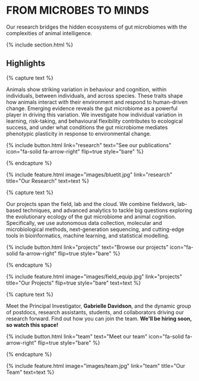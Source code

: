 ---
---

# FROM MICROBES TO MINDS

Our research bridges the hidden ecosystems of gut microbiomes with the complexities of animal intelligence.

{% include section.html %}

## Highlights

{% capture text %}

Animals show striking variation in behaviour and cognition, within individuals, between individuals, and across species. These traits shape how animals interact with their environment and respond to human-driven change. Emerging evidence reveals the gut microbiome as a powerful player in driving this variation. We investigate how individual variation in learning, risk-taking, and behavioural flexibility contributes to ecological success, and under what conditions the gut microbiome mediates phenotypic plasticity in response to environmental change.

{%
  include button.html
  link="research"
  text="See our publications"
  icon="fa-solid fa-arrow-right"
  flip=true
  style="bare"
%}

{% endcapture %}

{%
  include feature.html
  image="images/bluetit.jpg"
  link="research"
  title="Our Research"
  text=text
%}

{% capture text %}

 Our projects span the field, lab and the cloud. We combine fieldwork, lab-based techniques, and advanced analytics to tackle big questions exploring the evolutionary ecology of the gut microbiome and animal cognition. Specifically, we use autonomous data collection, molecular and microbiological methods, next-generation sequencing, and cutting-edge tools in bioinformatics, machine learning, and statistical modelling. 

{%
  include button.html
  link="projects"
  text="Browse our projects"
  icon="fa-solid fa-arrow-right"
  flip=true
  style="bare"
%}

{% endcapture %}

{%
  include feature.html
  image="images/field_equip.jpg"
  link="projects"
  title="Our Projects"
  flip=true
  style="bare"
  text=text
%}

{% capture text %}

Meet the Principal Investigator, **Gabrielle Davidson**, and the dynamic group of postdocs, research assistants, students, and collaborators driving our research forward. Find out how you can join the team. **We'll be hiring soon, so watch this space!**  

{%
  include button.html
  link="team"
  text="Meet our team"
  icon="fa-solid fa-arrow-right"
  flip=true
  style="bare"
%}

{% endcapture %}

{%
  include feature.html
  image="images/team.jpg"
  link="team"
  title="Our Team"
  text=text
%}
